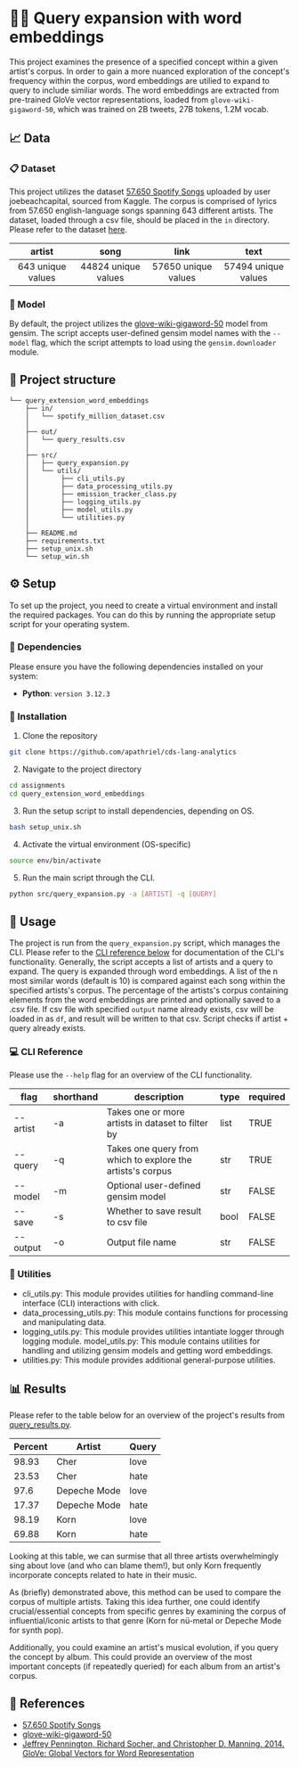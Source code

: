 # 🕵🏻 Query expansion with word embeddings
This project examines the presence of a specified concept within a given artist's corpus. In order to gain a more nuanced exploration of the concept's frequency within the corpus, word embeddings are utilied to expand to query to include similiar words. The word embeddings are extracted from pre-trained GloVe vector representations, loaded from ``glove-wiki-gigaword-50``, which was trained on 2B tweets, 27B tokens, 1.2M vocab.

## 📈 Data

### 📋 Dataset
This project utilizes the dataset [57.650 Spotify Songs](https://www.kaggle.com/datasets/joebeachcapital/57651-spotify-songs) uploaded by user joebeachcapital, sourced from Kaggle. The corpus is comprised of lyrics from 57.650 english-language songs spanning 643 different artists. The dataset, loaded through a csv file, should be placed in the `in` directory. Please refer to the dataset [here](https://www.kaggle.com/datasets/joebeachcapital/57651-spotify-songs).

|      artist       |        song        |        link        |        text        |
|:-----------------:|:------------------:|:------------------:|:------------------:|
| 643 unique values | 44824 unique values| 57650 unique values| 57494 unique values|


### 🤖 Model
By default, the project utilizes the [glove-wiki-gigaword-50](https://huggingface.co/fse/glove-wiki-gigaword-50) model from gensim. The script accepts user-defined gensim model names with the `--model` flag, which the script attempts to load using the `gensim.downloader` module.


## 📂 Project structure
```
└── query_extension_word_embeddings
	├── in/
	│   └── spotify_million_dataset.csv
	│
	├── out/
	│   └── query_results.csv    
	│
	├── src/
	│   ├── query_expansion.py
    │   └── utils/
	│        ├── cli_utils.py
	│        ├── data_processing_utils.py
	│        ├── emission_tracker_class.py
	│        ├── logging_utils.py
	│        ├── model_utils.py
	│        └── utilities.py
	│
	├── README.md
	├── requirements.txt
	├── setup_unix.sh
	└── setup_win.sh
```

## ⚙️ Setup
To set up the project, you need to create a virtual environment and install the required packages. You can do this by running the appropriate setup script for your operating system.

### 🐍 Dependencies
Please ensure you have the following dependencies installed on your system:
- **Python**: `version 3.12.3`

### 💾 Installation
1. Clone the repository
```sh
git clone https://github.com/apathriel/cds-lang-analytics
```
2. Navigate to the project directory
```sh
cd assignments
cd query_extension_word_embeddings
```
3. Run the setup script to install dependencies, depending on OS.
```sh
bash setup_unix.sh
```
4. Activate the virtual environment (OS-specific)
``` sh
source env/bin/activate
```
5. Run the main script through the CLI.
```sh
python src/query_expansion.py -a [ARTIST] -q [QUERY]
```

## 🚀 Usage 
The project is run from the `query_expansion.py` script, which manages the CLI. Please refer to the [CLI reference below](#-cli-reference) for documentation of the CLI's functionality. Generally, the script accepts a list of artists and a query to expand. The query is expanded through word embeddings. A list of the n most similar words (default is 10) is compared against each song within the specified artists's corpus. The percentage of the artists's corpus containing elements from the word embeddings are printed and optionally saved to a .csv file. If csv file with specified `output` name already exists, csv will be loaded in as `df`, and result will be written to that csv. Script checks if artist + query already exists.

### 💻 CLI Reference
Please use the `--help` flag for an overview of the CLI functionality.

|flag     |shorthand|description                                               |type|required|
|---------|---------|----------------------------------------------------------|----|--------|
|\--artist|\-a      |Takes one or more artists in dataset to filter by         |list|TRUE    |
|\--query |\-q      |Takes one query from which to explore the artists's corpus|str |TRUE    |
|\--model |\-m      |Optional user-defined gensim model                        |str |FALSE   |
|\--save  |\-s      |Whether to save result to csv file                        |bool|FALSE   |
|\--output|\-o      |Output file name                                          |str |FALSE   |

### 🧰 Utilities
- cli_utils.py: This module provides utilities for handling command-line interface (CLI) interactions with click.
- data_processing_utils.py: This module contains functions for processing and manipulating data.
- logging_utils.py: This module provides utilities intantiate logger through logging module.
model_utils.py: This module contains utilities for handling and utilizing gensim models and getting word embeddings.
- utilities.py: This module provides additional general-purpose utilities.

## 📊 Results
Please refer to the table below for an overview of the project's results from [query_results.py](./out/query_results.csv).

| Percent | Artist      | Query |
|---------|-------------|-------|
| 98.93   | Cher        | love  |
| 23.53   | Cher        | hate  |
| 97.6    | Depeche Mode| love  |
| 17.37   | Depeche Mode| hate  |
| 98.19   | Korn        | love  |
| 69.88   | Korn        | hate  |

Looking at this table, we can surmise that all three artists overwhelmingly sing about love (and who can blame them!), but only Korn frequently incorporate concepts related to hate in their music.

As (briefly) demonstrated above, this method can be used to compare the corpus of multiple artists. Taking this idea further, one could identify crucial/essential concepts from specific genres by examining the corpus of influential/iconic artists to that genre (Korn for nü-metal or Depeche Mode for synth pop).

Additionally, you could examine an artist's musical evolution, if you query the concept by album. This could provide an overview of the most important concepts (if repeatedly queried) for each album from an artist's corpus.


## 📖 References
- [57.650 Spotify Songs](https://www.kaggle.com/datasets/joebeachcapital/57651-spotify-songs)
- [glove-wiki-gigaword-50](https://huggingface.co/fse/glove-wiki-gigaword-50)
- [Jeffrey Pennington, Richard Socher, and Christopher D. Manning. 2014. GloVe: Global Vectors for Word Representation](https://nlp.stanford.edu/projects/glove/)